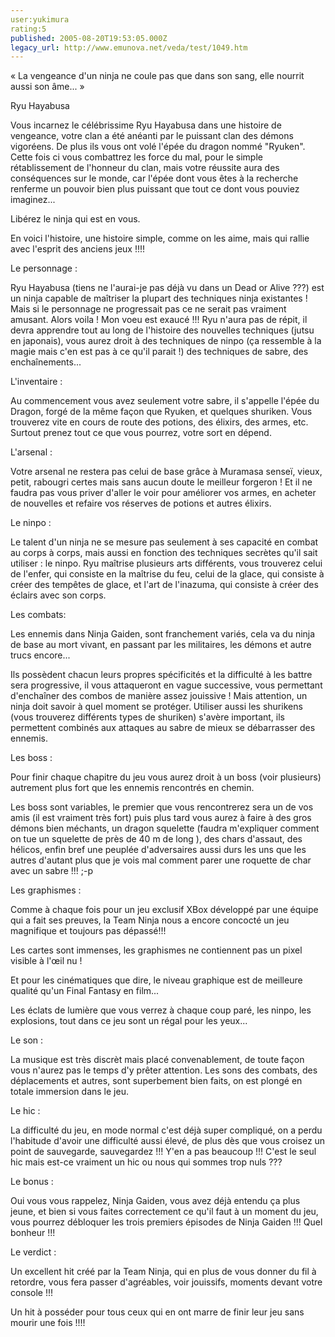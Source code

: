 ```yaml
---
user:yukimura
rating:5
published: 2005-08-20T19:53:05.000Z
legacy_url: http://www.emunova.net/veda/test/1049.htm
---
```

« La vengeance d'un ninja ne coule pas que dans son sang, elle nourrit aussi son âme... »   

Ryu Hayabusa  

  

Vous incarnez le célébrissime Ryu Hayabusa dans une histoire de vengeance, votre clan a été anéanti par le puissant clan des démons vigoréens. De plus ils vous ont volé l'épée du dragon nommé "Ryuken". Cette fois ci vous combattrez les force du mal, pour le simple rétablissement de l'honneur du clan, mais votre réussite aura des conséquences sur le monde, car l'épée dont vous êtes à la recherche renferme un pouvoir bien plus puissant que tout ce dont vous pouviez imaginez...  

  

Libérez le ninja qui est en vous.  

  

En voici l'histoire, une histoire simple, comme on les aime, mais qui rallie avec l'esprit des anciens jeux !!!!  

  

Le personnage :  

Ryu Hayabusa (tiens ne l'aurai-je pas déjà vu dans un Dead or Alive ???) est un ninja capable de maîtriser la plupart des techniques ninja existantes ! Mais si le personnage ne progressait pas ce ne serait pas vraiment amusant. Alors voila ! Mon voeu est exaucé !!! Ryu n'aura pas de répit, il devra apprendre tout au long de l'histoire des nouvelles techniques (jutsu en japonais), vous aurez droit à des techniques de ninpo (ça ressemble à la magie mais c'en est pas à ce qu'il parait !) des techniques de sabre, des enchaînements...  

  

L'inventaire :  

Au commencement vous avez seulement votre sabre, il s'appelle l'épée du Dragon, forgé de la même façon que Ryuken, et quelques shuriken. Vous trouverez vite en cours de route des potions, des élixirs, des armes, etc. Surtout prenez tout ce que vous pourrez, votre sort en dépend.  

  

L'arsenal :  

Votre arsenal ne restera pas celui de base grâce à Muramasa senseï, vieux, petit, rabougri certes mais sans aucun doute le meilleur forgeron ! Et il ne faudra pas vous priver d'aller le voir pour améliorer vos armes, en acheter de nouvelles et refaire vos réserves de potions et autres élixirs.  

  

Le ninpo :  

Le talent d'un ninja ne se mesure pas seulement à ses capacité en combat au corps à corps, mais aussi en fonction des techniques secrètes qu'il sait utiliser : le ninpo. Ryu maîtrise plusieurs arts différents, vous trouverez celui de l'enfer, qui consiste en la maîtrise du feu, celui de la glace, qui consiste à créer des tempêtes de glace, et l'art de l'inazuma, qui consiste à créer des éclairs avec son corps.  

  

Les combats:  

Les ennemis dans Ninja Gaiden, sont franchement variés, cela va du ninja de base au mort vivant, en passant par les militaires, les démons et autre trucs encore...  

Ils possèdent chacun leurs propres spécificités et la difficulté à les battre sera progressive, il vous attaqueront en vague successive, vous permettant d'enchaîner des combos de manière assez jouissive ! Mais attention, un ninja doit savoir à quel moment se protéger. Utiliser aussi les shurikens (vous trouverez différents types de shuriken) s'avère important, ils permettent combinés aux attaques au sabre de mieux se débarrasser des ennemis.   

  

Les boss :  

Pour finir chaque chapitre du jeu vous aurez droit à un boss (voir plusieurs) autrement plus fort que les ennemis rencontrés en chemin.  

Les boss sont variables, le premier que vous rencontrerez sera un de vos amis (il est vraiment très fort) puis plus tard vous aurez à faire à des gros démons bien méchants, un dragon squelette (faudra m'expliquer comment on tue un squelette de près de 40 m de long ), des chars d'assaut, des hélicos, enfin bref une peuplée d'adversaires aussi durs les uns que les autres d'autant plus que je vois mal comment parer une roquette de char avec un sabre !!! ;-p  

  

Les graphismes :  

Comme à chaque fois pour un jeu exclusif XBox développé par une équipe qui a fait ses preuves, la Team Ninja nous a encore concocté un jeu magnifique et toujours pas dépassé!!!  

Les cartes sont immenses, les graphismes ne contiennent pas un pixel visible à l'œil nu !  

Et pour les cinématiques que dire, le niveau graphique est de meilleure qualité qu'un Final Fantasy en film...  

Les éclats de lumière que vous verrez à chaque coup paré, les ninpo, les explosions, tout dans ce jeu sont un régal pour les yeux...  

  

Le son :   

La musique est très discrèt mais placé convenablement, de toute façon vous n'aurez pas le temps d'y prêter attention. Les sons des combats, des déplacements et autres, sont superbement bien faits, on est plongé en totale immersion dans le jeu.  

  

Le hic :  

La difficulté du jeu, en mode normal c'est déjà super compliqué, on a perdu l'habitude d'avoir une difficulté aussi élevé, de plus dès que vous croisez un point de sauvegarde, sauvegardez !!! Y'en a pas beaucoup !!! C'est le seul hic mais est-ce vraiment un hic ou nous qui sommes trop nuls ???  

  

Le bonus :   

Oui vous vous rappelez, Ninja Gaiden, vous avez déjà entendu ça plus jeune, et bien si vous faites correctement ce qu'il faut à un moment du jeu, vous pourrez débloquer les trois premiers épisodes de Ninja Gaiden !!! Quel bonheur !!!  

  

Le verdict :  

Un excellent hit créé par la Team Ninja, qui en plus de vous donner du fil à retordre, vous fera passer d'agréables, voir jouissifs, moments devant votre console !!!  

Un hit à posséder pour tous ceux qui en ont marre de finir leur jeu sans mourir une fois !!!!